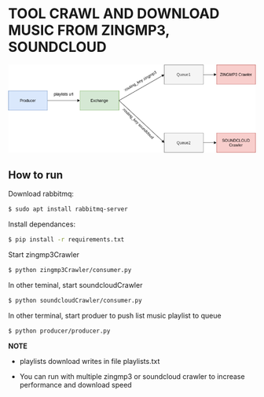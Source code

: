 # TOOL CRAWL AND DOWNLOAD MUSIC FROM ZINGMP3, SOUNDCLOUD

<img src='docs/system.png'>

## How to run

Download rabbitmq:

```sh
$ sudo apt install rabbitmq-server
```
Install dependances:

```sh
$ pip install -r requirements.txt
```

Start zingmp3Crawler
```sh
$ python zingmp3Crawler/consumer.py
```

In other teminal, start soundcloudCrawler
```sh
$ python soundcloudCrawler/consumer.py
```

In other terminal, start produer to push list music playlist to queue
```sh
$ python producer/producer.py
```

**NOTE**

+ playlists download writes in file playlists.txt

+ You can run with multiple zingmp3 or soundcloud crawler to increase performance and download speed

